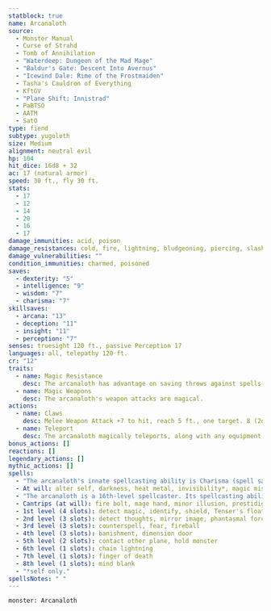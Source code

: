 ```yaml
---
statblock: true
name: Arcanaloth
source:
  - Monster Manual
  - Curse of Strahd
  - Tomb of Annihilation
  - "Waterdeep: Dungeon of the Mad Mage"
  - "Baldur's Gate: Descent Into Avernus"
  - "Icewind Dale: Rime of the Frostmaiden"
  - Tasha's Cauldron of Everything
  - KftGV
  - "Plane Shift: Innistrad"
  - PaBTSO
  - AATM
  - SatO
type: fiend
subtype: yugoloth
size: Medium
alignment: neutral evil
hp: 104
hit_dice: 16d8 + 32
ac: 17 (natural armor)
speed: 30 ft., fly 30 ft.
stats:
  - 17
  - 12
  - 14
  - 20
  - 16
  - 17
damage_immunities: acid, poison
damage_resistances: cold, fire, lightning, bludgeoning, piercing, slashing from nonmagical attacks
damage_vulnerabilities: ""
condition_immunities: charmed, poisoned
saves:
  - dexterity: "5"
  - intelligence: "9"
  - wisdom: "7"
  - charisma: "7"
skillsaves:
  - arcana: "13"
  - deception: "11"
  - insight: "11"
  - perception: "7"
senses: truesight 120 ft., passive Perception 17
languages: all, telepathy 120 ft.
cr: "12"
traits:
  - name: Magic Resistance
    desc: The arcanaloth has advantage on saving throws against spells and other magical effects.
  - name: Magic Weapons
    desc: The arcanaloth's weapon attacks are magical.
actions:
  - name: Claws
    desc: Melee Weapon Attack +7 to hit, reach 5 ft., one target. 8 (2d4 + 3) slashing damage. The target must make a 14 Constitution saving throw, taking 10 (3d6) poison damage on a failed save, or half as much damage on a successful one.
  - name: Teleport
    desc: The arcanaloth magically teleports, along with any equipment it is wearing or carrying, up to 60 feet to an unoccupied space it can see.
bonus_actions: []
reactions: []
legendary_actions: []
mythic_actions: []
spells:
  - "The arcanaloth's innate spellcasting ability is Charisma (spell save 15). The arcanaloth can innately cast the following spells, requiring no material components:"
  - At will: alter self, darkness, heat metal, invisibility*, magic missile
  - "The arcanaloth is a 16th-level spellcaster. Its spellcasting ability is Intelligence (spell save 17, +9 to hit with spell attacks). The arcanaloth has the following wizard spells prepared:"
  - Cantrips (at will): fire bolt, mage hand, minor illusion, prestidigitation
  - 1st level (4 slots): detect magic, identify, shield, Tenser's floating disk
  - 2nd level (3 slots): detect thoughts, mirror image, phantasmal force, suggestion
  - 3rd level (3 slots): counterspell, fear, fireball
  - 4th level (3 slots): banishment, dimension door
  - 5th level (2 slots): contact other plane, hold monster
  - 6th level (1 slots): chain lightning
  - 7th level (1 slots): finger of death
  - 8th level (1 slots): mind blank
  - "*self only."
spellsNotes: " "
---
```


```statblock
monster: Arcanaloth
```